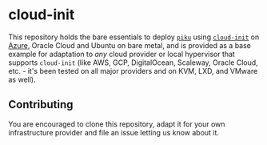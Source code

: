 # cloud-init

This repository holds the bare essentials to deploy [`piku`][piku] using [`cloud-init`][ci] on [Azure][az], Oracle Cloud and Ubuntu on bare metal, and is provided as a base example for adaptation to _any_ cloud provider or local hypervisor that supports `cloud-init` (like AWS, GCP, DigitalOcean, Scaleway, Oracle Cloud, etc. - it's been tested on all major providers and on KVM, LXD, and VMware as well).

## Contributing

You are encouraged to clone this repository, adapt it for your own infrastructure provider and file an issue letting us know about it. 

[az]: http://azure.microsoft.com/
[azcli]: https://docs.microsoft.com/en-us/cli/azure/install-azure-cli
[piku]: https://github.com/piku
[ci]: https://cloudinit.readthedocs.io
